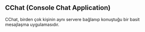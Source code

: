## CChat (Console Chat Application)
CChat, birden çok kişinin aynı servere bağlanıp konuştuğu bir basit mesajlaşma uygulamasıdır.
